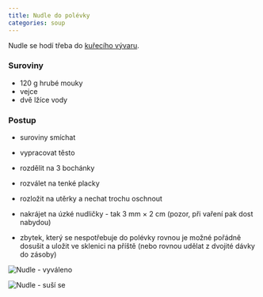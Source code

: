 ```yaml
---
title: Nudle do polévky
categories: soup
---
```


Nudle se hodí třeba do [kuřecího vývaru](/kureci-vyvar/).

### Suroviny
- 120 g hrubé mouky
- vejce
- dvě lžíce vody

### Postup
- suroviny smíchat
- vypracovat těsto
- rozdělit na 3 bochánky
- rozválet na tenké placky
- rozložit na utěrky a nechat trochu oschnout
- nakrájet na úzké nudličky - tak 3 mm × 2 cm (pozor, při vaření pak dost nabydou)

- zbytek, který se nespotřebuje do polévky rovnou je možné pořádně dosušit a uložit ve sklenici na příště 
  (nebo rovnou udělat z dvojité dávky do zásoby)


![Nudle - vyváleno](/fotky/nudle1.jpg)

![Nudle - suší se](/fotky/nudle2.jpg)
